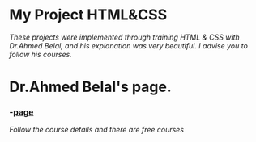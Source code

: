 # My Project HTML&CSS
*These projects were implemented through training HTML & CSS with Dr.Ahmed Belal, and his explanation was very beautiful. I advise you to follow his courses.*
# Dr.Ahmed Belal's page.
### -[page](https://www.facebook.com/AhmedBelalOfficial1) 
*Follow the course details and there are free courses*
